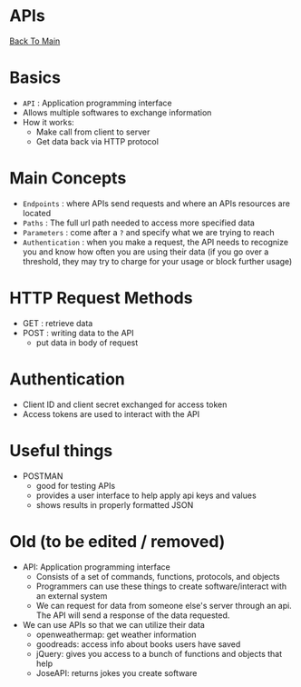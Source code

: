 # APIs
[Back To Main](../README.md)

# Basics
* `API` : Application programming interface
* Allows multiple softwares to exchange information
* How it works:
  * Make call from client to server 
  * Get data back via HTTP protocol 

# Main Concepts
* `Endpoints` : where APIs send requests and where an APIs resources are located
* `Paths` : The full url path needed to access more specified data
* `Parameters` : come after a `?` and specify what we are trying to reach
* `Authentication` : when you make a request, the API needs to recognize you
and know how often you are using their data (if you go over a threshold,
they may try to charge for your usage or block further usage)

# HTTP Request Methods
* GET : retrieve data
* POST : writing data to the API
  * put data in body of request

# Authentication
* Client ID and client secret exchanged for access token
* Access tokens are used to interact with the API

# Useful things
* POSTMAN
  * good for testing APIs
  * provides a user interface to help apply api keys and values
  * shows results in properly formatted JSON

# Old (to be edited / removed)

* API: Application programming interface
  * Consists of a set of commands, functions, protocols, and objects
  * Programmers can use these things to create software/interact
  with an external system
  * We can request for data from someone else's server through an api.
  The API will send a response of the data requested.
* We can use APIs so that we can utilize their data
  * openweathermap: get weather information
  * goodreads: access info about books users have saved
  * jQuery: gives you access to a bunch of functions and objects that help
  * JoseAPI: returns jokes
  you create software

